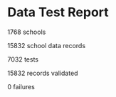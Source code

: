 Data Test Report
======

1768 schools

15832 school data records

7032 tests

15832 records validated

0 failures
